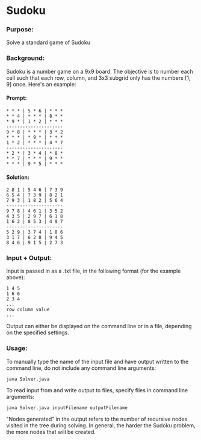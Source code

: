 # Sudoku

### Purpose: 
Solve a standard game of Sudoku

### Background: 
Sudoku is a number game on a 9x9 board. The objective is to number each cell such that each row, column, and 3x3 subgrid only has the numbers [1, 9] once. Here's an example:

#### Prompt:

	* * * | 5 * 6 | * * *  
	* * 4 | * * * | 8 * *  
	* 9 * | 1 * 2 | * * * 
	---------------------
	9 * 8 | * * * | 3 * 2 
	* * * | * 9 * | * * * 
	1 * 2 | * * * | 4 * 7 
	---------------------
	* 2 * | 3 * 4 | * 8 *
	* * 7 | * * * | 9 * *
	* * * | 9 * 5 | * * *

#### Solution:

	2 8 1 | 5 4 6 | 7 3 9 
	6 5 4 | 7 3 9 | 8 2 1 
	7 9 3 | 1 8 2 | 5 6 4
	--------------------- 
	9 7 8 | 4 6 1 | 3 5 2 
	4 3 5 | 2 9 7 | 6 1 8 
	1 6 2 | 8 5 3 | 4 9 7
	--------------------- 
	5 2 9 | 3 7 4 | 1 8 6 
	3 1 7 | 6 2 8 | 9 4 5 
	8 4 6 | 9 1 5 | 2 7 3 



### Input + Output: 
Input is passed in as a .txt file, in the following format (for the example above):

	1 4 5
	1 6 6
	2 3 4
	...
	row column value
	...

Output can either be displayed on the command line or in a file, depending on the specified settings.

### Usage:
To manually type the name of the input file and have output written to the command line, do not include any command line arguments:
	
	java Solver.java
	
To read input from and write output to files, specify files in command line arguments:

	java Solver.java inputFilename outputFilename
	
"Nodes generated" in the output refers to the number of recursive nodes visited in the tree during solving. In general, the harder the Sudoku problem, the more nodes that will be created.

	


